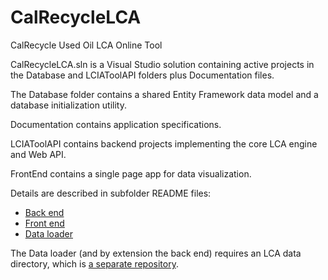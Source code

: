 CalRecycleLCA
=============

CalRecycle Used Oil LCA Online Tool

CalRecycleLCA.sln is a Visual Studio solution containing active projects in
the Database and LCIAToolAPI folders plus Documentation files.

The Database folder contains a shared Entity Framework data model and a
database initialization utility.

Documentation contains application specifications.

LCIAToolAPI contains backend projects implementing the core LCA engine and
Web API.

FrontEnd contains a single page app for data visualization.

Details are described in subfolder README files:

 * [Back end](tree/master/LCIAToolAPI/)
 * [Front end](tree/master/FrontEnd/)
 * [Data loader](tree/master/Database/)

The Data loader (and by extension the back end) requires an LCA data
directory, which is [a separate repository](../LCA_Data/).

